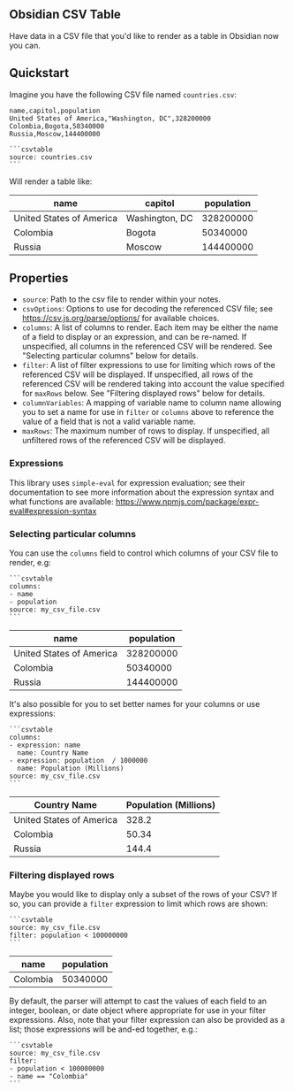 ## Obsidian CSV Table

Have data in a CSV file that you'd like to render as a table in Obsidian
now you can.

## Quickstart

Imagine you have the following CSV file named `countries.csv`:

```
name,capitol,population
United States of America,"Washington, DC",328200000
Colombia,Bogota,50340000
Russia,Moscow,144400000
```

~~~
```csvtable
source: countries.csv
```
~~~

Will render a table like:

<table>
    <thead>
        <tr>
            <th>name</th>
            <th>capitol</th>
            <th>population</th>
        </tr>
    </thead>
    <tbody>
        <tr>
            <td>United States of America</td>
            <td>Washington, DC</td>
            <td>328200000</td>
        </tr>
        <tr>
            <td>Colombia</td>
            <td>Bogota</td>
            <td>50340000</td>
        </tr>
        <tr>
            <td>Russia</td>
            <td>Moscow</td>
            <td>144400000</td>
        </tr>
    </tbody>
</table>

## Properties

- `source`: Path to the csv file to render within your notes.
- `csvOptions`: Options to use for decoding the referenced CSV file;
  see https://csv.js.org/parse/options/ for available choices.
- `columns`: A list of columns to render. Each item may be either the
  name of a field to display or an expression, and can be re-named. If unspecified, all columns in the referenced CSV will be
  rendered. See "Selecting particular columns" below for details.
- `filter`: A list of filter expressions to use for limiting which
  rows of the referenced CSV will be displayed.  If unspecified,
  all rows of the referenced CSV will be rendered taking into account
  the value specified for `maxRows` below. See "Filtering
  displayed rows" below for details.
- `columnVariables`: A mapping of variable name to column name allowing
  you to set a name for use in `filter` or `columns` above to reference
  the value of a field that is not a valid variable name.
- `maxRows`: The maximum number of rows to display. If unspecified,
  all unfiltered rows of the referenced CSV will be displayed.

### Expressions

This library uses `simple-eval` for expression evaluation;
see their documentation to see more information about the
expression syntax and what functions are available:
https://www.npmjs.com/package/expr-eval#expression-syntax

### Selecting particular columns

You can use the `columns` field to control which columns of your CSV
file to render, e.g:

~~~
```csvtable
columns:
- name
- population
source: my_csv_file.csv
```
~~~

<table>
    <thead>
        <tr>
            <th>name</th>
            <th>population</th>
        </tr>
    </thead>
    <tbody>
        <tr>
            <td>United States of America</td>
            <td>328200000</td>
        </tr>
        <tr>
            <td>Colombia</td>
            <td>50340000</td>
        </tr>
        <tr>
            <td>Russia</td>
            <td>144400000</td>
        </tr>
    </tbody>
</table>

It's also possible for you to set better names for your columns or use
expressions:

~~~
```csvtable
columns:
- expression: name
  name: Country Name
- expression: population  / 1000000
  name: Population (Millions)
source: my_csv_file.csv
```
~~~

<table>
    <thead>
        <tr>
            <th>Country Name</th>
            <th>Population (Millions)</th>
        </tr>
    </thead>
    <tbody>
        <tr>
            <td>United States of America</td>
            <td>328.2</td>
        </tr>
        <tr>
            <td>Colombia</td>
            <td>50.34</td>
        </tr>
        <tr>
            <td>Russia</td>
            <td>144.4</td>
        </tr>
    </tbody>
</table>

### Filtering displayed rows

Maybe you would like to display only a subset of the rows of your CSV?
If so, you can provide a `filter` expression to limit which rows are shown:

~~~
```csvtable
source: my_csv_file.csv
filter: population < 100000000
```
~~~

<table>
    <thead>
        <tr>
            <th>name</th>
            <th>population</th>
        </tr>
    </thead>
    <tbody>
        <tr>
            <td>Colombia</td>
            <td>50340000</td>
        </tr>
    </tbody>
</table>

By default, the parser will attempt to cast the values of each field
to an integer, boolean, or date object where appropriate for use
in your filter expressions.
Also, note that your filter expression can also be provided as a list;
those expressions will be and-ed together, e.g.:

~~~
```csvtable
source: my_csv_file.csv
filter:
- population < 100000000
- name == "Colombia"
```
~~~
